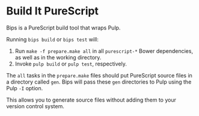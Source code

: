 # Build It PureScript

Bips is a PureScript build tool that wraps Pulp.

Running `bips build` or `bips test` will:

 1. Run `make -f prepare.make all` in all `purescript-*` Bower dependencies, as
    well as in the working directory.
 2. Invoke `pulp build` or `pulp test`, respectively.

The `all` tasks in the `prepare.make` files should put PureScript source files
in a directory called `gen`. Bips will pass these `gen` directories to Pulp
using the Pulp `-I` option.

This allows you to generate source files without adding them to your version
control system.
